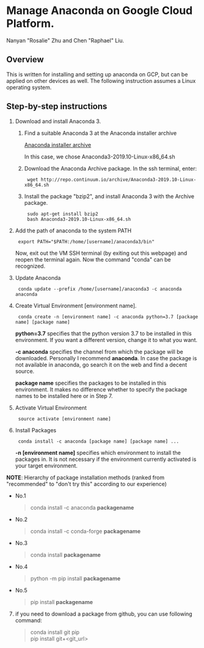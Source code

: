 # Manage Anaconda on Google Cloud Platform.
Nanyan "Rosalie" Zhu and Chen "Raphael" Liu.

## Overview
This is written for installing and setting up anaconda on GCP, but can be applied on other devices as well. The following instruction assumes a Linux operating system.

## Step-by-step instructions
1. Download and install Anaconda 3.
    1. Find a suitable Anaconda 3 at the Anaconda installer archive

        [Anaconda installer archive](https://repo.continuum.io/archive/)

        In this case, we chose Anaconda3-2019.10-Linux-x86_64.sh

    2. Download the Anaconda Archive package. In the ssh terminal, enter:

            wget http://repo.continuum.io/archive/Anaconda3-2019.10-Linux-x86_64.sh

    3. Install the package "bzip2", and install Anaconda 3 with the Archive package.

            sudo apt-get install bzip2
            bash Anaconda3-2019.10-Linux-x86_64.sh
  
2. Add the path of anaconda to the system PATH

        export PATH="$PATH:/home/[username]/anaconda3/bin"

    Now, exit out the VM SSH terminal (by exiting out this webpage) and reopen the terminal again. Now the command "conda" can be recognized.

3. Update Anaconda

        conda update --prefix /home/[username]/anaconda3 -c anaconda anaconda

4. Create Virtual Environment [environment name].

        conda create -n [environment name] -c anaconda python=3.7 [package name] [package name]

    **python=3.7** specifies that the python version 3.7 to be installed in this environment. If you want a different version, change it to what you want.

    **-c anaconda** specifies the channel from which the package will be downloaded. Personally I recommend **anaconda**. In case the package is not available in anaconda, go search it on the web and find a decent source.

    **package name** specifies the packages to be installed in this environment. It makes no difference whether to specify the package names to be installed here or in Step 7.

5. Activate Virtual Environment

        source activate [environment name]

6. Install Packages

        conda install -c anaconda [package name] [package name] ...

    **-n [environment name]** specifies which environment to install the packages in. It is not necessary if the environment currently activated is your target environment.
  
  **NOTE**: Hierarchy of package installation methods (ranked from "recommended" to "don't try this" according to our experience)
  - No.1

      > conda install -c anaconda **packagename**

  - No.2

      > conda install -c conda-forge **packagename**

  - No.3

      > conda install **packagename**

  - No.4

      > python -m pip install **packagename**

  - No.5

      > pip install **packagename**
  
7. if you need to download a package from github, you can use following command:

      > conda install git pip<br/>
      > pip install git+<git_url>
      

     
